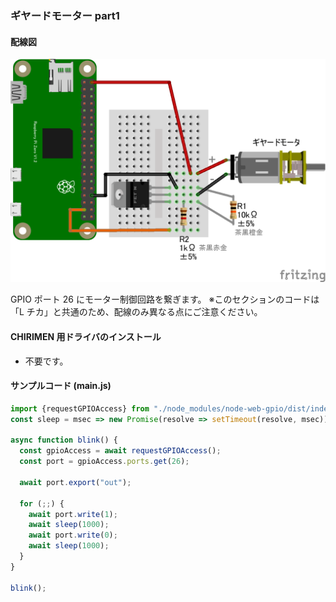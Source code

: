 ### ギヤードモーター part1

#### 配線図

![配線図](./PiZero_gpio0Motor_2.png "schematic")

GPIO ポート 26 にモーター制御回路を繋ぎます。
※このセクションのコードは「L チカ」と共通のため、配線のみ異なる点にご注意ください。

#### CHIRIMEN 用ドライバのインストール

- 不要です。

#### サンプルコード (main.js)

```javascript
import {requestGPIOAccess} from "./node_modules/node-web-gpio/dist/index.js";
const sleep = msec => new Promise(resolve => setTimeout(resolve, msec));

async function blink() {
  const gpioAccess = await requestGPIOAccess();
  const port = gpioAccess.ports.get(26);

  await port.export("out");

  for (;;) {
    await port.write(1);
    await sleep(1000);
    await port.write(0);
    await sleep(1000);
  }
}

blink();
```
